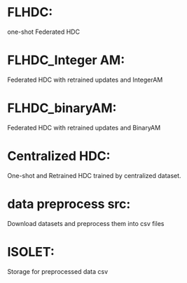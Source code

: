 # FLHDC:
one-shot Federated HDC
# FLHDC_Integer AM:
Federated HDC with retrained updates and IntegerAM  
# FLHDC_binaryAM:
Federated HDC with retrained updates and BinaryAM 
# Centralized HDC:
One-shot and Retrained HDC trained by centralized dataset.
# data preprocess src:
Download datasets and preprocess them into csv files
# ISOLET:
Storage for preprocessed data csv 